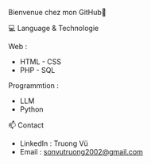 Bienvenue chez mon GitHub👋

💻 Language & Technologie

Web :

* HTML - CSS
* PHP - SQL

Programmtion :

* LLM 
* Python

📫 Contact

* LinkedIn : Truong Vü
* Email : sonvutruong2002@gmail.com
